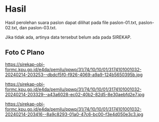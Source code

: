 # Hasil

Hasil perolehan suara paslon dapat dilihat pada file paslon-01.txt, paslon-02.txt, dan paslon-03.txt.

Jika tidak ada, artinya data tersebut belum ada pada SIREKAP.

## Foto C Plano

https://sirekap-obj-formc.kpu.go.id/e4da/pemilu/ppwp/31/74/10/10/01/3174101001032-20240214-203253--dbdcf5f0-f926-4069-a9a9-124b5650395b.jpg

https://sirekap-obj-formc.kpu.go.id/e4da/pemilu/ppwp/31/74/10/10/01/3174101001032-20240214-203329--a43a6028-ec02-40b2-82d5-8e30aebfd2e7.jpg

https://sirekap-obj-formc.kpu.go.id/e4da/pemilu/ppwp/31/74/10/10/01/3174101001032-20240214-203416--8a9c8293-01a0-47c6-bc00-f3e4d050e3c3.jpg
